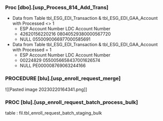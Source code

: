 
### Proc [dbo].[usp_Process_814_Add_Trans]

-  Data from Table tbl_ESG_EDI_Transaction & tbl_ESG_EDI_GAA_Account with Processed <> 1
    - ESP Account Number	LDC Account Number
    - 42620156220216	08040529380000567720
    - NULL	0550090066977000585691
- Data from Table tbl_ESG_EDI_Transaction & tbl_ESG_EDI_GAA_Account with Processed = 1
     - ESP Account Number	LDC Account Number
     - 00224829	0550056658437001626574
     - NULL	PE000008769063244166

### PROCEDURE [blu].[usp_enroll_request_merge]
![[Pasted image 20230220164341.png]]


### PROC [blu].[usp_enroll_request_batch_process_bulk]
table : fil.tbl_enroll_request_batch_staging_bulk





